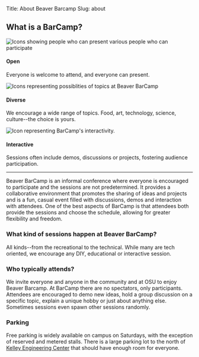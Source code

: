 Title: About Beaver Barcamp
Slug: about

## What is a BarCamp?

<div class="barcamp-information-icon">
    <img src="/theme/img/open.gif" alt="Icons showing people who can present various people who can participate" />
    <h4>Open</h4>
    <p>Everyone is welcome to attend, and everyone can present.</p>
</div>

<div class="barcamp-information-icon">
    <img src="/theme/img/diverse.gif" alt="Icons representing possiblities of topics at Beaver BarCamp" />
    <h4>Diverse</h4>
    <p>We encourage a wide range of topics. Food, art, technology, science, culture--the choice is yours.</p>
</div>

<div class="barcamp-information-icon">
    <img src="/theme/img/interactive.gif" alt="Icon representing BarCamp's interactivity." />
    <h4>Interactive</h4>
    <p>Sessions often include demos, discussions or projects, fostering audience participation.</p>
</div>

---------------
Beaver BarCamp is an informal conference where everyone is encouraged to participate and the sessions are not predetermined. It provides a collaborative environment that promotes the sharing of ideas and projects and is a fun, casual event filled with discussions, demos and interaction with attendees. One of the best aspects of BarCamp is that attendees both provide the sessions and choose the schedule, allowing for greater flexibility and freedom.            


### What kind of sessions happen at Beaver BarCamp? 
All kinds--from the recreational to the technical.  While many are tech oriented, we encourage any DIY, educational or interactive session.  

### Who typically attends?
We invite everyone and anyone in the community and at OSU to enjoy Beaver Barcamp. At BarCamp there are no spectators, only participants. Attendees are encouraged to demo new ideas, hold a group discussion on a specific topic, explain a unique hobby or just about anything else. Sometimes sessions even spawn other sessions randomly. 

### Parking
Free parking is widely available on campus on Saturdays, with the exception of reserved and metered stalls. There is a large parking lot to the north of [Kelley Engineering Center][3] that should have enough room for everyone.


[2]: http://osuosl.org
[3]: https://maps.google.com/maps?q=kelley+engineering+center&oe=utf-8&aq=t&client=firefox-a&ie=UTF8&hl=en&hq=&hnear=Kelley+Engineering+Center,+2500+NW+Monroe+Ave,+Corvallis,+Benton,+Oregon+97331&t=h&z=16&vpsrc=0&iwloc=A

